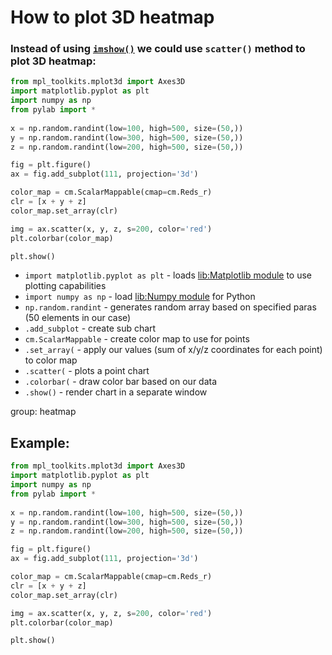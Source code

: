 # How to plot 3D heatmap

### Instead of using [`imshow()`](/python-matplotlib/how-to-plot-heatmap) we could use `scatter()` method to plot 3D heatmap:

```python
from mpl_toolkits.mplot3d import Axes3D
import matplotlib.pyplot as plt
import numpy as np
from pylab import *
  
x = np.random.randint(low=100, high=500, size=(50,))
y = np.random.randint(low=300, high=500, size=(50,))
z = np.random.randint(low=200, high=500, size=(50,))

fig = plt.figure()
ax = fig.add_subplot(111, projection='3d')

color_map = cm.ScalarMappable(cmap=cm.Reds_r)
clr = [x + y + z]
color_map.set_array(clr)

img = ax.scatter(x, y, z, s=200, color='red')
plt.colorbar(color_map)

plt.show()
```

- `import matplotlib.pyplot as plt` - loads [lib:Matplotlib module](python-matplotlib/how-to-install-matplotlib-python-lib-in-ubuntu-ubuntuversion) to use plotting capabilities
- `import numpy as np` - load [lib:Numpy module](/python-numpy/how-to-install-python-numpy-lib) for Python
- `np.random.randint` - generates random array based on specified paras (50 elements in our case)
- `.add_subplot` - create sub chart
- `cm.ScalarMappable` - create color map to use for points
- `.set_array(` - apply our values (sum of x/y/z coordinates for each point) to color map
- `.scatter(` - plots a point chart
- `.colorbar(` - draw color bar based on our data
- `.show()` - render chart in a separate window

group: heatmap

## Example: 
```python
from mpl_toolkits.mplot3d import Axes3D
import matplotlib.pyplot as plt
import numpy as np
from pylab import *
  
x = np.random.randint(low=100, high=500, size=(50,))
y = np.random.randint(low=300, high=500, size=(50,))
z = np.random.randint(low=200, high=500, size=(50,))

fig = plt.figure()
ax = fig.add_subplot(111, projection='3d')

color_map = cm.ScalarMappable(cmap=cm.Reds_r)
clr = [x + y + z]
color_map.set_array(clr)

img = ax.scatter(x, y, z, s=200, color='red')
plt.colorbar(color_map)

plt.show()
```

